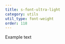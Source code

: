 ```yaml
---
title: s-font-ultra-light
category: utils
util_type: font-weight
order: 118
---
```

<span class="s-font-ultra-light">Example text</span>